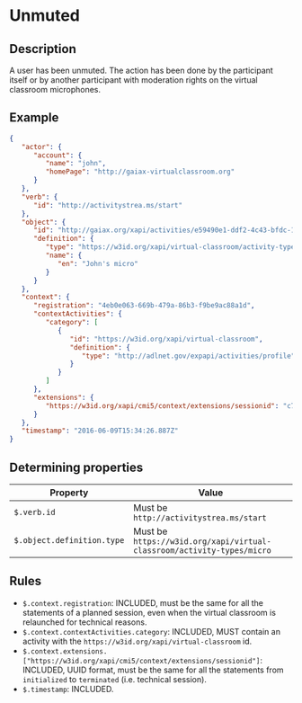 # Unmuted

## Description

A user has been unmuted. The action has been done by the participant itself or by another participant with moderation rights on the virtual classroom microphones.

## Example

```json
{
   "actor": {
      "account": {
         "name": "john",
         "homePage": "http://gaiax-virtualclassroom.org"
      }
   },
   "verb": {
      "id": "http://activitystrea.ms/start"
   },
   "object": {
      "id": "http://gaiax.org/xapi/activities/e59490e1-ddf2-4c43-bfdc-14e274abc106",
      "definition": {
         "type": "https://w3id.org/xapi/virtual-classroom/activity-types/micro",
         "name": {
            "en": "John's micro"
         }
      }
   },
   "context": {
      "registration": "4eb0e063-669b-479a-86b3-f9be9ac88a1d",
      "contextActivities": {
         "category": [
            {
               "id": "https://w3id.org/xapi/virtual-classroom",
               "definition": {
                  "type": "http://adlnet.gov/expapi/activities/profile"
               }
            }
         ]
      },
      "extensions": {
         "https://w3id.org/xapi/cmi5/context/extensions/sessionid": "c7b6f0a9-482c-4c03-acc1-548289126963"
      }
   },
   "timestamp": "2016-06-09T15:34:26.887Z"
}
```

## Determining properties

| Property | Value |
|---|---|
| `$.verb.id` | Must be `http://activitystrea.ms/start` |
| `$.object.definition.type` | Must be `https://w3id.org/xapi/virtual-classroom/activity-types/micro` |


## Rules

- `$.context.registration`: INCLUDED, must be the same for all the statements of a planned session, even when the virtual classroom is relaunched for technical reasons.
- `$.context.contextActivities.category`: INCLUDED, MUST contain an activity with the `https://w3id.org/xapi/virtual-classroom` id.
- `$.context.extensions.["https://w3id.org/xapi/cmi5/context/extensions/sessionid"]`: INCLUDED, UUID format, must be the same for all the statements from `initialized` to `terminated` (i.e. technical session).
- `$.timestamp`: INCLUDED.
